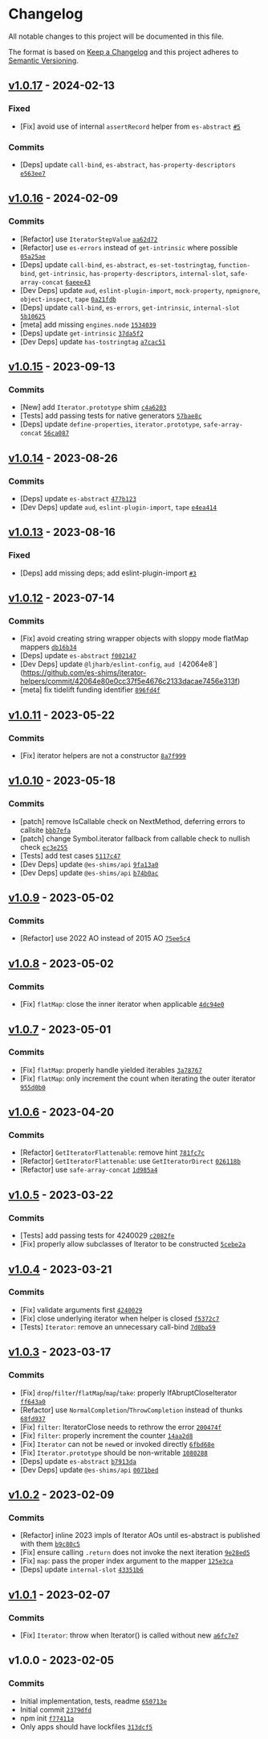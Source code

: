 # Changelog

All notable changes to this project will be documented in this file.

The format is based on [Keep a Changelog](https://keepachangelog.com/en/1.0.0/)
and this project adheres to [Semantic Versioning](https://semver.org/spec/v2.0.0.html).

## [v1.0.17](https://github.com/es-shims/iterator-helpers/compare/v1.0.16...v1.0.17) - 2024-02-13

### Fixed

- [Fix] avoid use of internal `assertRecord` helper from `es-abstract` [`#5`](https://github.com/es-shims/iterator-helpers/issues/5)

### Commits

- [Deps] update `call-bind`, `es-abstract`, `has-property-descriptors` [`e563ee7`](https://github.com/es-shims/iterator-helpers/commit/e563ee7230897c41f7f3623a11fc0ecc6862ee1c)

## [v1.0.16](https://github.com/es-shims/iterator-helpers/compare/v1.0.15...v1.0.16) - 2024-02-09

### Commits

- [Refactor] use `IteratorStepValue` [`aa62d72`](https://github.com/es-shims/iterator-helpers/commit/aa62d72c52d86218942b4792c7131f72d939b733)
- [Refactor] use `es-errors` instead of `get-intrinsic` where possible [`05a25ae`](https://github.com/es-shims/iterator-helpers/commit/05a25aeccd0523df86b401c771d88fbea06558c9)
- [Deps] update `call-bind`, `es-abstract`, `es-set-tostringtag`, `function-bind`, `get-intrinsic`, `has-property-descriptors`, `internal-slot`, `safe-array-concat` [`6aeee43`](https://github.com/es-shims/iterator-helpers/commit/6aeee435ed5956b7c5ee66a51b86c26827874eae)
- [Dev Deps] update `aud`, `eslint-plugin-import`, `mock-property`, `npmignore`, `object-inspect`, `tape` [`0a21fdb`](https://github.com/es-shims/iterator-helpers/commit/0a21fdb4a59d25c248561b7f476fc9670b411855)
- [Deps] update `call-bind`, `es-errors`, `get-intrinsic`, `internal-slot` [`5b10625`](https://github.com/es-shims/iterator-helpers/commit/5b106251dad4252a744b2e0aa0d1be4c1c62b779)
- [meta] add missing `engines.node` [`1534039`](https://github.com/es-shims/iterator-helpers/commit/1534039eca062429c0df68dcc3459ce9ba7c69be)
- [Deps] update `get-intrinsic` [`37da5f2`](https://github.com/es-shims/iterator-helpers/commit/37da5f201940c78526de647ef9ba84d9152349c1)
- [Dev Deps] update `has-tostringtag` [`a7cac51`](https://github.com/es-shims/iterator-helpers/commit/a7cac51cc027e6274918cb1ea0cf1fa1a194fcd9)

## [v1.0.15](https://github.com/es-shims/iterator-helpers/compare/v1.0.14...v1.0.15) - 2023-09-13

### Commits

- [New] add `Iterator.prototype` shim [`c4a6203`](https://github.com/es-shims/iterator-helpers/commit/c4a6203a0ac87bf0a33835e775c207ff1911225d)
- [Tests] add passing tests for native generators [`57bae8c`](https://github.com/es-shims/iterator-helpers/commit/57bae8ccbeb27ed0e6c449f35cddbda6cf6757e8)
- [Deps] update `define-properties`, `iterator.prototype`, `safe-array-concat` [`56ca087`](https://github.com/es-shims/iterator-helpers/commit/56ca087f924dbefee47f0a1cb3b8468de76cd234)

## [v1.0.14](https://github.com/es-shims/iterator-helpers/compare/v1.0.13...v1.0.14) - 2023-08-26

### Commits

- [Deps] update `es-abstract` [`477b123`](https://github.com/es-shims/iterator-helpers/commit/477b1233acd36fdbbccd79fbb69cde325bc3e6a9)
- [Dev Deps] update `aud`, `eslint-plugin-import`, `tape` [`e4ea414`](https://github.com/es-shims/iterator-helpers/commit/e4ea4146feffb72fd828e5d883e960e0ad589a35)

## [v1.0.13](https://github.com/es-shims/iterator-helpers/compare/v1.0.12...v1.0.13) - 2023-08-16

### Fixed

- [Deps] add missing deps; add eslint-plugin-import [`#3`](https://github.com/es-shims/iterator-helpers/issues/3)

## [v1.0.12](https://github.com/es-shims/iterator-helpers/compare/v1.0.11...v1.0.12) - 2023-07-14

### Commits

- [Fix] avoid creating string wrapper objects with sloppy mode flatMap mappers [`db16b34`](https://github.com/es-shims/iterator-helpers/commit/db16b34aec554934ec2bfd62629fb66cebc311f8)
- [Deps] update `es-abstract` [`f002147`](https://github.com/es-shims/iterator-helpers/commit/f002147f0afbb2cd7c2d2e1207685f52e33abf0f)
- [Dev Deps] update `@ljharb/eslint-config`, `aud [`42064e8`](https://github.com/es-shims/iterator-helpers/commit/42064e80e0cc37f5e4676c2133dacae7456e313f)
- [meta] fix tidelift funding identifier [`896fd4f`](https://github.com/es-shims/iterator-helpers/commit/896fd4f2e4b419945bfbd85024a2c96248323151)

## [v1.0.11](https://github.com/es-shims/iterator-helpers/compare/v1.0.10...v1.0.11) - 2023-05-22

### Commits

- [Fix] iterator helpers are not a constructor [`8a7f999`](https://github.com/es-shims/iterator-helpers/commit/8a7f9996ba3600ef30f3a9c75f9f994e88d075c6)

## [v1.0.10](https://github.com/es-shims/iterator-helpers/compare/v1.0.9...v1.0.10) - 2023-05-18

### Commits

- [patch] remove IsCallable check on NextMethod, deferring errors to callsite [`bbb7efa`](https://github.com/es-shims/iterator-helpers/commit/bbb7efac8349273fe17c86194ef13af45bcb8e24)
- [patch] change Symbol.iterator fallback from callable check to nullish check [`ec3e255`](https://github.com/es-shims/iterator-helpers/commit/ec3e255dfe30ea6650d8a697e6c4f16fa393e923)
- [Tests] add test cases [`5117c47`](https://github.com/es-shims/iterator-helpers/commit/5117c477348407ebdfc9410dd437a68634c39a8e)
- [Dev Deps] update `@es-shims/api` [`9fa13a0`](https://github.com/es-shims/iterator-helpers/commit/9fa13a0739f353536de58b2b648aa9eacfa49479)
- [Dev Deps] update `@es-shims/api` [`b74b0ac`](https://github.com/es-shims/iterator-helpers/commit/b74b0ac2bd7e920f760bae7ba7c6c5310f5123d8)

## [v1.0.9](https://github.com/es-shims/iterator-helpers/compare/v1.0.8...v1.0.9) - 2023-05-02

### Commits

- [Refactor] use 2022 AO instead of 2015 AO [`75ee5c4`](https://github.com/es-shims/iterator-helpers/commit/75ee5c4dea0037f02a61c240114bb6bd8c8b48f1)

## [v1.0.8](https://github.com/es-shims/iterator-helpers/compare/v1.0.7...v1.0.8) - 2023-05-02

### Commits

- [Fix] `flatMap`: close the inner iterator when applicable [`4dc94e0`](https://github.com/es-shims/iterator-helpers/commit/4dc94e0117e34b4c99f9ed96c4fe306896c47da1)

## [v1.0.7](https://github.com/es-shims/iterator-helpers/compare/v1.0.6...v1.0.7) - 2023-05-01

### Commits

- [Fix] `flatMap`: properly handle yielded iterables [`3a78767`](https://github.com/es-shims/iterator-helpers/commit/3a78767e86394d45b212a225e4253745f8b1dc8d)
- [Fix] `flatMap`: only increment the count when iterating the outer iterator [`955d0b0`](https://github.com/es-shims/iterator-helpers/commit/955d0b00f5660db0d9febef2a16426dfc32e8be4)

## [v1.0.6](https://github.com/es-shims/iterator-helpers/compare/v1.0.5...v1.0.6) - 2023-04-20

### Commits

- [Refactor] `GetIteratorFlattenable`: remove hint [`781fc7c`](https://github.com/es-shims/iterator-helpers/commit/781fc7c28615aaaef139cbcd9e6ade513419bea1)
- [Refactor] `GetIteratorFlattenable`: use `GetIteratorDirect` [`026118b`](https://github.com/es-shims/iterator-helpers/commit/026118b8c884adaee5ab0eb12de838ef9abdbb6f)
- [Refactor] use `safe-array-concat` [`1d985a4`](https://github.com/es-shims/iterator-helpers/commit/1d985a449be212523f05ba4a359a162931ddf3d3)

## [v1.0.5](https://github.com/es-shims/iterator-helpers/compare/v1.0.4...v1.0.5) - 2023-03-22

### Commits

- [Tests] add passing tests for 4240029 [`c2082fe`](https://github.com/es-shims/iterator-helpers/commit/c2082fee3e73dc1998a67fbe0014e3ebdceb8ec0)
- [Fix] properly allow subclasses of Iterator to be constructed [`5cebe2a`](https://github.com/es-shims/iterator-helpers/commit/5cebe2a5767393696d0ce4e9325edf78c300f938)

## [v1.0.4](https://github.com/es-shims/iterator-helpers/compare/v1.0.3...v1.0.4) - 2023-03-21

### Commits

- [Fix] validate arguments first [`4240029`](https://github.com/es-shims/iterator-helpers/commit/42400297454909ddccc899a012dc55bbd403eb8b)
- [Fix] close underlying iterator when helper is closed [`f5372c7`](https://github.com/es-shims/iterator-helpers/commit/f5372c78cafff64bfda5849386538f806916049a)
- [Tests] `Iterator`: remove an unnecessary call-bind [`7d0ba59`](https://github.com/es-shims/iterator-helpers/commit/7d0ba59f672e690b189f91e0348f6b5e00f934e1)

## [v1.0.3](https://github.com/es-shims/iterator-helpers/compare/v1.0.2...v1.0.3) - 2023-03-17

### Commits

- [Fix] `drop`/`filter`/`flatMap`/`map`/`take`: properly IfAbruptCloseIterator [`ff643a0`](https://github.com/es-shims/iterator-helpers/commit/ff643a0b7c4e5c2b00e794ba9b988b47e783f235)
- [Refactor] use `NormalCompletion`/`ThrowCompletion` instead of thunks [`68fd937`](https://github.com/es-shims/iterator-helpers/commit/68fd937b53c107481a9f868bda5b2bd5cbc00142)
- [Fix] `filter`: IteratorClose needs to rethrow the error [`200474f`](https://github.com/es-shims/iterator-helpers/commit/200474ff289dea77c696c0c025f4602405cf3fff)
- [Fix] `filter`: properly increment the counter [`14aa2d8`](https://github.com/es-shims/iterator-helpers/commit/14aa2d8b75fd16378c2be183fd5b008712547ed4)
- [Fix] `Iterator` can not be `new`ed or invoked directly [`6fbd68e`](https://github.com/es-shims/iterator-helpers/commit/6fbd68e778dd455c4aa63f4e1f39e0b583610509)
- [Fix] `Iterator.prototype` should be non-writable [`1080288`](https://github.com/es-shims/iterator-helpers/commit/108028858067e40ea56dca9a68dd6cea4966e904)
- [Deps] update `es-abstract` [`b7913da`](https://github.com/es-shims/iterator-helpers/commit/b7913da9cddef1ec40b4827821c6069019b79093)
- [Dev Deps] update `@es-shims/api` [`0071bed`](https://github.com/es-shims/iterator-helpers/commit/0071bed9e13231317d2cdb9ae0ecb6603784ad1f)

## [v1.0.2](https://github.com/es-shims/iterator-helpers/compare/v1.0.1...v1.0.2) - 2023-02-09

### Commits

- [Refactor] inline 2023 impls of Iterator AOs until es-abstract is published with them [`b9c80c5`](https://github.com/es-shims/iterator-helpers/commit/b9c80c5aba0deaaabef7e650fe7ec231fdc695e3)
- [Fix] ensure calling `.return` does not invoke the next iteration [`9e28ed5`](https://github.com/es-shims/iterator-helpers/commit/9e28ed5af44a660a0d2e80684cb9a4bf3d86e09a)
- [Fix] `map`: pass the proper index argument to the mapper [`125e3ca`](https://github.com/es-shims/iterator-helpers/commit/125e3cac192ef650a88f774a5a2dd9afe395a5b8)
- [Deps] update `internal-slot` [`43351b6`](https://github.com/es-shims/iterator-helpers/commit/43351b63545e3698f54daf5dc0652a7b2fb7cb28)

## [v1.0.1](https://github.com/es-shims/iterator-helpers/compare/v1.0.0...v1.0.1) - 2023-02-07

### Commits

- [Fix] `Iterator`: throw when Iterator() is called without new [`a6fc7e7`](https://github.com/es-shims/iterator-helpers/commit/a6fc7e768cbf4d43117365ec2f1bd300247d8dfd)

## v1.0.0 - 2023-02-05

### Commits

- Initial implementation, tests, readme [`650713e`](https://github.com/es-shims/iterator-helpers/commit/650713eecc9d4dab28d5ba3dc5afcbdb8ff99b5a)
- Initial commit [`2379dfd`](https://github.com/es-shims/iterator-helpers/commit/2379dfdad70f64efb31e342a4a7779b1140b2481)
- npm init [`f77411a`](https://github.com/es-shims/iterator-helpers/commit/f77411a443f1a103dbb92a69210228d4fc1e6d04)
- Only apps should have lockfiles [`313dcf5`](https://github.com/es-shims/iterator-helpers/commit/313dcf5211e99569ad275885728b5ac7af30f4ec)
